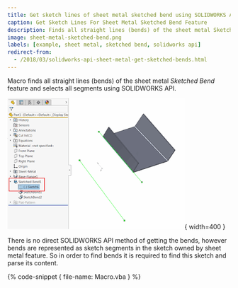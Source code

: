 ```yaml
---
title: Get sketch lines of sheet metal sketched bend using SOLIDWORKS API
caption: Get Sketch Lines For Sheet Metal Sketched Bend Feature
description: Finds all straight lines (bends) of the sheet metal Sketched Bend feature and selects all segments
image: sheet-metal-sketched-bend.png
labels: [example, sheet metal, sketched bend, solidworks api]
redirect-from:
  - /2018/03/solidworks-api-sheet-metal-get-sketched-bends.html
---
```

Macro finds all straight lines (bends) of the sheet metal *Sketched Bend* feature and selects all segments using SOLIDWORKS API.

![Sketch of the sheet metal sketched bend feature](sheet-metal-sketched-bend.png){ width=400 }

There is no direct SOLIDWORKS API method of getting the bends, however bends are represented as sketch segments in the sketch owned by sheet metal feature. So in order to find bends it is required to find this sketch and parse its content.

{% code-snippet { file-name: Macro.vba } %}
